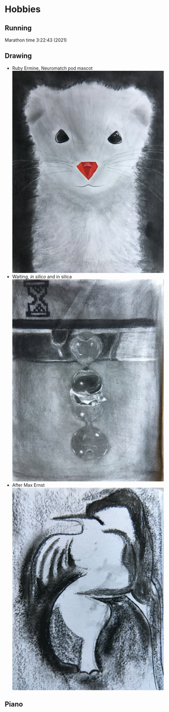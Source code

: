 # Hobbies
## Running
Marathon time 3:22:43 (2021) 

## Drawing
- Ruby Ermine, Neuromatch pod mascot
![image](extras/ermine.png)
- Waiting, _in silico_ and in silica
![image](extras/waiting.png)
- After Max Ernst
![image](extras/ernst.png)

## Piano
